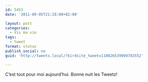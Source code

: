```yaml
---
id: 5453
date: '2011-09-05T21:28:00+02:00'

layout: post
categories:
  - Vis ma vie
tags:
  - tweet
format: status
publish_social: no
guid: 'http://tweets.local/?birdsite_tweet=110826539909783552'

---
```


C’est tout pour moi aujourd’hui. Bonne nuit les Tweetz!